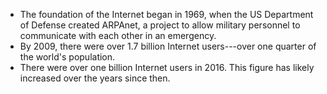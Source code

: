 -   The foundation of the Internet began in 1969, when the US
    Department of Defense created ARPAnet, a project to allow military
    personnel to communicate with each other in an emergency.
-   By 2009, there were over 1.7 billion Internet users---over one
    quarter of the world\'s population.
-   There were over one billion Internet users in 2016. This figure has
    likely increased over the years since then.
